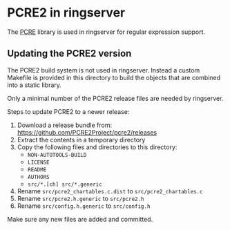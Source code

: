 # PCRE2 in ringserver

The [PCRE](https://www.pcre.org/) library is used in
ringserver for regular expression support.

## Updating the PCRE2 version

The PCRE2 build system is not used in ringserver.  Instead a custom
Makefile is provided in this directory to build the objects that are
combined into a static library.

Only a minimal number of the PCRE2 release files are needed by ringserver.

Steps to update PCRE2 to a newer release:

1) Download a release bundle from: https://github.com/PCRE2Project/pcre2/releases
2) Extract the contents in a temporary directory
5) Copy the following files and directories to this directory:
   - `NON-AUTOTOOLS-BUILD`
   - `LICENSE`
   - `README`
   - `AUTHORS`
   - `src/*.[ch] src/*.generic`
3) Rename `src/pcre2_chartables.c.dist` to `src/pcre2_chartables.c`
4) Rename `src/pcre2.h.generic` to `src/pcre2.h`
5) Rename `src/config.h.generic` to `src/config.h`

Make sure any new files are added and committed.
